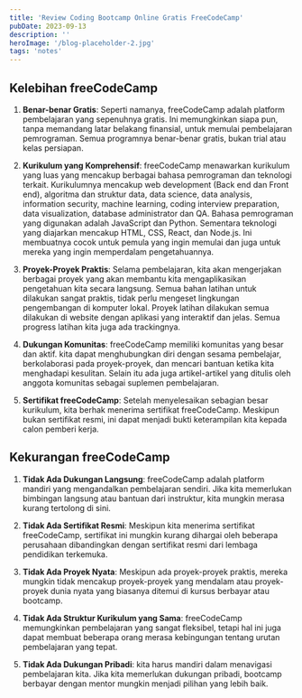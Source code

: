 ```yaml
---
title: 'Review Coding Bootcamp Online Gratis FreeCodeCamp'
pubDate: 2023-09-13
description: ''
heroImage: '/blog-placeholder-2.jpg'
tags: 'notes'
---
```


## Kelebihan freeCodeCamp

1. **Benar-benar Gratis**: Seperti namanya, freeCodeCamp adalah platform pembelajaran yang sepenuhnya gratis. Ini memungkinkan siapa pun, tanpa memandang latar belakang finansial, untuk memulai pembelajaran pemrograman. Semua programnya benar-benar gratis, bukan trial atau kelas persiapan.

2. **Kurikulum yang Komprehensif**: freeCodeCamp menawarkan kurikulum yang luas yang mencakup berbagai bahasa pemrograman dan teknologi terkait. Kurikulumnya mencakup web development (Back end dan Front end), algoritma dan struktur data, data science, data analysis, information security, machine learning, coding interview preparation, data visualization, database administrator dan QA. Bahasa pemrograman yang digunakan adalah JavaScript dan Python. Sementara teknologi yang diajarkan mencakup HTML, CSS, React, dan Node.js. Ini membuatnya cocok untuk pemula yang ingin memulai dan juga untuk mereka yang ingin memperdalam pengetahuannya.

3. **Proyek-Proyek Praktis**: Selama pembelajaran, kita akan mengerjakan berbagai proyek yang akan membantu kita mengaplikasikan pengetahuan kita secara langsung. Semua bahan latihan untuk dilakukan sangat praktis, tidak perlu mengeset lingkungan pengembangan di komputer lokal. Proyek latihan dilakukan semua dilakukan di website dengan aplikasi yang interaktif dan jelas. Semua progress latihan kita juga ada trackingnya.

4. **Dukungan Komunitas**: freeCodeCamp memiliki komunitas yang besar dan aktif. kita dapat menghubungkan diri dengan sesama pembelajar, berkolaborasi pada proyek-proyek, dan mencari bantuan ketika kita menghadapi kesulitan. Selain itu ada juga artikel-artikel yang ditulis oleh anggota komunitas sebagai suplemen pembelajaran.

5. **Sertifikat freeCodeCamp**: Setelah menyelesaikan sebagian besar kurikulum, kita berhak menerima sertifikat freeCodeCamp. Meskipun bukan sertifikat resmi, ini dapat menjadi bukti keterampilan kita kepada calon pemberi kerja.

## Kekurangan freeCodeCamp

1. **Tidak Ada Dukungan Langsung**: freeCodeCamp adalah platform mandiri yang mengandalkan pembelajaran sendiri. Jika kita memerlukan bimbingan langsung atau bantuan dari instruktur, kita mungkin merasa kurang tertolong di sini.

2. **Tidak Ada Sertifikat Resmi**: Meskipun kita menerima sertifikat freeCodeCamp, sertifikat ini mungkin kurang dihargai oleh beberapa perusahaan dibandingkan dengan sertifikat resmi dari lembaga pendidikan terkemuka.

3. **Tidak Ada Proyek Nyata**: Meskipun ada proyek-proyek praktis, mereka mungkin tidak mencakup proyek-proyek yang mendalam atau proyek-proyek dunia nyata yang biasanya ditemui di kursus berbayar atau bootcamp.

4. **Tidak Ada Struktur Kurikulum yang Sama**: freeCodeCamp memungkinkan pembelajaran yang sangat fleksibel, tetapi hal ini juga dapat membuat beberapa orang merasa kebingungan tentang urutan pembelajaran yang tepat.

5. **Tidak Ada Dukungan Pribadi**: kita harus mandiri dalam menavigasi pembelajaran kita. Jika kita memerlukan dukungan pribadi, bootcamp berbayar dengan mentor mungkin menjadi pilihan yang lebih baik.